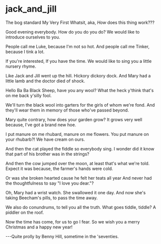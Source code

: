 # jack_and_jill
The bog standard My Very First Whatsit, aka, _How_ does this thing work???

Good evening everybody.
How do you do you do?
We would like to introduce
ourselves to you.

People call me Luke,
because I'm not so hot.
And people call me Tinker,
because I tink a lot.

If you're interested,
If you have the time.
We would like to sing you
a little nursery rhyme.

Like Jack and Jill went up the hill.
Hickory dickory dock.
And Mary had a little lamb and
the doctor died of shock.

Hello Ba Ba Black Sheep,
have you any wool?
What the heck y'think
that's on me back y'silly fool.

We'll turn the black wool into garters
for the girls of whom we're fond.
And they'll wear them in memory
of those who've passed beyond.

Mary quite contrary,
how does your garden grow?
It grows very well because,
I've got a brand new hoe.

I put manure on me rhubard,
manure on me flowers.
You put manure on your rhubarb?!
We have cream on ours.

And then the cat played the fiddle
so everybody sing.
I wonder did it know that 
part of his brother was in the strings?

And then the cow jumped over the moon,
at least that's what we're told.
Expect it was because,
the farmer's hands were cold.

Or was she broken hearted
cause he felt her teats all year
And never had the thoughtfulness
to say "I love you dear."?

Oh, Mary had a wrist watch.
She swallowed it one day.
And now she's taking Beecham's pills,
to pass the time away.

We also do conundrums,
to tell you all the truth.
What goes tiddle, tiddle?
A piddler on the roof.

Now the time has come,
for us to go I fear.
So we wish you a merry Christmas
and a happy new year!

---Quite prolly by Benny Hill, sometime in the 'seventies.
